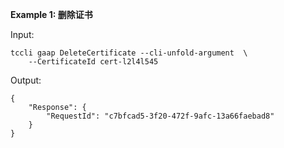 **Example 1: 删除证书**



Input: 

```
tccli gaap DeleteCertificate --cli-unfold-argument  \
    --CertificateId cert-l2l4l545
```

Output: 
```
{
    "Response": {
        "RequestId": "c7bfcad5-3f20-472f-9afc-13a66faebad8"
    }
}
```

